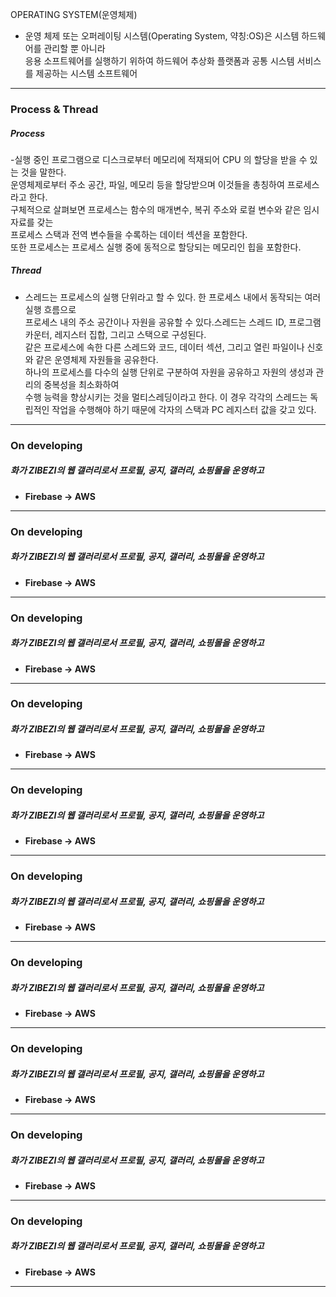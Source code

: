 OPERATING SYSTEM(운영체제)  
- 운영 체제 또는 오퍼레이팅 시스템(Operating System, 약칭:OS)은 시스템 하드웨어를 관리할 뿐 아니라  
 응용 소프트웨어를 실행하기 위하여 하드웨어 추상화 플랫폼과 공통 시스템 서비스를 제공하는 시스템 소프트웨어
---------------------------------------

### Process & Thread  

 ##### Process
 
 -실행 중인 프로그램으로 디스크로부터 메모리에 적재되어 CPU 의 할당을 받을 수 있는 것을 말한다.   
 운영체제로부터 주소 공간, 파일, 메모리 등을 할당받으며 이것들을 총칭하여 프로세스라고 한다.   
 구체적으로 살펴보면 프로세스는 함수의 매개변수, 복귀 주소와 로컬 변수와 같은 임시 자료를 갖는  
 프로세스 스택과 전역 변수들을 수록하는 데이터 섹션을 포함한다.   
 또한 프로세스는 프로세스 실행 중에 동적으로 할당되는 메모리인 힙을 포함한다.
 
 ##### Thread
 
 - 스레드는 프로세스의 실행 단위라고 할 수 있다. 한 프로세스 내에서 동작되는 여러 실행 흐름으로  
 프로세스 내의 주소 공간이나 자원을 공유할 수 있다.스레드는 스레드 ID, 프로그램 카운터, 레지스터 집합, 그리고 스택으로 구성된다.  
 같은 프로세스에 속한 다른 스레드와 코드, 데이터 섹션, 그리고 열린 파일이나 신호와 같은 운영체제 자원들을 공유한다.  
 하나의 프로세스를 다수의 실행 단위로 구분하여 자원을 공유하고 자원의 생성과 관리의 중복성을 최소화하여   
 수행 능력을 향상시키는 것을 멀티스레딩이라고 한다. 이 경우 각각의 스레드는 독립적인 작업을 수행해야 하기 때문에 각자의 스택과 PC 레지스터 값을 갖고 있다. 
 
---------------------------------------

### On developing
 ##### 화가 ZIBEZI의 웹 갤러리로서 프로필, 공지, 갤러리, 쇼핑몰을 운영하고
 - **Firebase -> AWS**

---------------------------------------

### On developing
 ##### 화가 ZIBEZI의 웹 갤러리로서 프로필, 공지, 갤러리, 쇼핑몰을 운영하고
 - **Firebase -> AWS**

---------------------------------------

### On developing
 ##### 화가 ZIBEZI의 웹 갤러리로서 프로필, 공지, 갤러리, 쇼핑몰을 운영하고
 - **Firebase -> AWS**

---------------------------------------

### On developing
 ##### 화가 ZIBEZI의 웹 갤러리로서 프로필, 공지, 갤러리, 쇼핑몰을 운영하고
 - **Firebase -> AWS**

---------------------------------------

### On developing
 ##### 화가 ZIBEZI의 웹 갤러리로서 프로필, 공지, 갤러리, 쇼핑몰을 운영하고
 - **Firebase -> AWS**

---------------------------------------

### On developing
 ##### 화가 ZIBEZI의 웹 갤러리로서 프로필, 공지, 갤러리, 쇼핑몰을 운영하고
 - **Firebase -> AWS**

---------------------------------------

### On developing
 ##### 화가 ZIBEZI의 웹 갤러리로서 프로필, 공지, 갤러리, 쇼핑몰을 운영하고
 - **Firebase -> AWS**

---------------------------------------

### On developing
 ##### 화가 ZIBEZI의 웹 갤러리로서 프로필, 공지, 갤러리, 쇼핑몰을 운영하고
 - **Firebase -> AWS**

---------------------------------------

### On developing
 ##### 화가 ZIBEZI의 웹 갤러리로서 프로필, 공지, 갤러리, 쇼핑몰을 운영하고
 - **Firebase -> AWS**

---------------------------------------

### On developing
 ##### 화가 ZIBEZI의 웹 갤러리로서 프로필, 공지, 갤러리, 쇼핑몰을 운영하고
 - **Firebase -> AWS**

---------------------------------------


